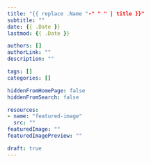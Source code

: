 ```yaml
---
title: "{{ replace .Name "-" " " | title }}"
subtitle: ""
date: {{ .Date }}
lastmod: {{ .Date }}

authors: []
authorLink: ""
description: ""

tags: []
categories: []

hiddenFromHomePage: false
hiddenFromSearch: false

resources:
- name: "featured-image"
  src: ""
featuredImage: ""
featuredImagePreview: ""

draft: true
---
```


<!--more-->
